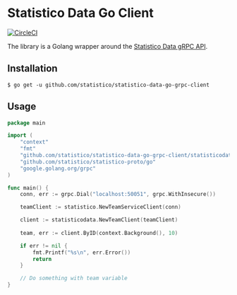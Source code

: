# Statistico Data Go Client

[![CircleCI](https://circleci.com/gh/statistico/statistico-data-go-grpc-client/tree/main.svg?style=shield)](https://circleci.com/gh/statistico/statistico-data-go-grpc-client/tree/main)

The library is a Golang wrapper around the [Statistico Data gRPC API](https://github.com/statistico/statistico-data).

## Installation
```.env
$ go get -u github.com/statistico/statistico-data-go-grpc-client
```
## Usage
```go
package main

import (
    "context"
    "fmt"
    "github.com/statistico/statistico-data-go-grpc-client/statisticodata"
    "github.com/statistico/statistico-proto/go"
    "google.golang.org/grpc"
)

func main() {
    conn, err := grpc.Dial("localhost:50051", grpc.WithInsecure())

    teamClient := statistico.NewTeamServiceClient(conn)

    client := statisticodata.NewTeamClient(teamClient)
    
    team, err := client.ByID(context.Background(), 10) 

    if err != nil {
        fmt.Printf("%s\n", err.Error())
        return
    }

    // Do something with team variable
}
```